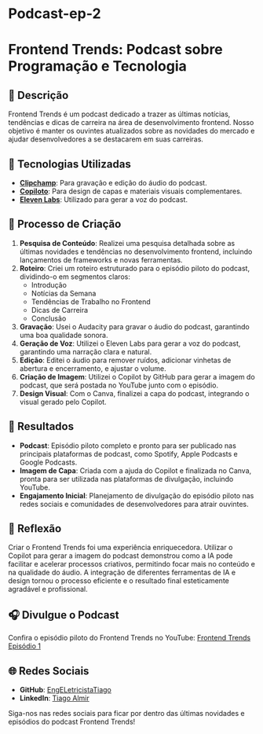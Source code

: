 # Podcast-ep-2
# Frontend Trends: Podcast sobre Programação e Tecnologia




## 📒 Descrição
Frontend Trends é um podcast dedicado a trazer as últimas notícias, tendências e dicas de carreira na área de desenvolvimento frontend. Nosso objetivo é manter os ouvintes atualizados sobre as novidades do mercado e ajudar desenvolvedores a se destacarem em suas carreiras.

## 🤖 Tecnologias Utilizadas

- **[Clipchamp](https://app.clipchamp.com/)**: Para gravação e edição do áudio do podcast.
- **[Copiloto](https://copilot.microsoft.com/)**: Para design de capas e materiais visuais complementares.
- **[Eleven Labs](https://elevenlabs.io/)**: Utilizado para gerar a voz do podcast.

## 🧐 Processo de Criação
1. **Pesquisa de Conteúdo**: Realizei uma pesquisa detalhada sobre as últimas novidades e tendências no desenvolvimento frontend, incluindo lançamentos de frameworks e novas ferramentas.
2. **Roteiro**: Criei um roteiro estruturado para o episódio piloto do podcast, dividindo-o em segmentos claros:
   - Introdução
   - Notícias da Semana
   - Tendências de Trabalho no Frontend
   - Dicas de Carreira
   - Conclusão
3. **Gravação**: Usei o Audacity para gravar o áudio do podcast, garantindo uma boa qualidade sonora.
4. **Geração de Voz**: Utilizei o Eleven Labs para gerar a voz do podcast, garantindo uma narração clara e natural.
5. **Edição**: Editei o áudio para remover ruídos, adicionar vinhetas de abertura e encerramento, e ajustar o volume.
6. **Criação de Imagem**: Utilizei o Copilot by GitHub para gerar a imagem do podcast, que será postada no YouTube junto com o episódio.
7. **Design Visual**: Com o Canva, finalizei a capa do podcast, integrando o visual gerado pelo Copilot.

## 🚀 Resultados
- **Podcast**: Episódio piloto completo e pronto para ser publicado nas principais plataformas de podcast, como Spotify, Apple Podcasts e Google Podcasts.
- **Imagem de Capa**: Criada com a ajuda do Copilot e finalizada no Canva, pronta para ser utilizada nas plataformas de divulgação, incluindo YouTube.
- **Engajamento Inicial**: Planejamento de divulgação do episódio piloto nas redes sociais e comunidades de desenvolvedores para atrair ouvintes.

## 💭 Reflexão
Criar o Frontend Trends foi uma experiência enriquecedora. Utilizar o Copilot para gerar a imagem do podcast demonstrou como a IA pode facilitar e acelerar processos criativos, permitindo focar mais no conteúdo e na qualidade do áudio. A integração de diferentes ferramentas de IA e design tornou o processo eficiente e o resultado final esteticamente agradável e profissional.

## 🎧 Divulgue o Podcast
Confira o episódio piloto do Frontend Trends no YouTube: [Frontend Trends Episódio 1](https://www.youtube.com/watch?v=-B2h2XNYOFU)

## 🌐 Redes Sociais
- **GitHub**: [EngELetricistaTiago](https://github.com/EngEletricistaTiago)
- **LinkedIn**: [Tiago Almir](https://www.linkedin.com/in/tiago-almir-81943a2b2/)

Siga-nos nas redes sociais para ficar por dentro das últimas novidades e episódios do podcast Frontend Trends!
